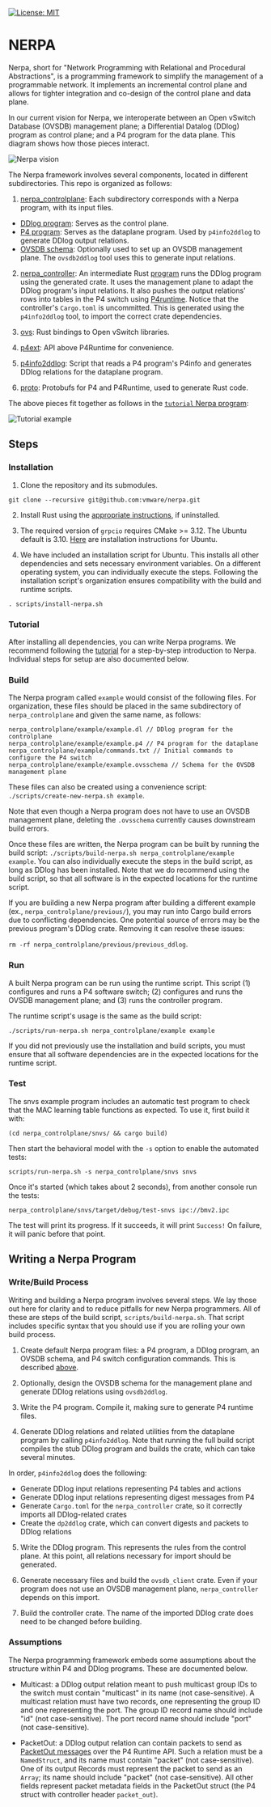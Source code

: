 [![License: MIT](https://img.shields.io/badge/License-MIT-green.svg)](https://opensource.org/licenses/MIT)

# NERPA

Nerpa, short for "Network Programming with Relational and Procedural Abstractions", is a programming framework to simplify the management of a programmable network. It implements an incremental control plane and allows for tighter integration and co-design of the control plane and data plane.

In our current vision for Nerpa, we interoperate between an Open vSwitch Database (OVSDB) management plane; a Differential Datalog (DDlog) program as control plane; and a P4 program for the data plane. This diagram shows how those pieces interact.

![Nerpa vision](doc/tutorial/nerpa_vision.png)

The Nerpa framework involves several components, located in different subdirectories. This repo is organized as follows:

1. [nerpa_controlplane](nerpa_controlplane): Each subdirectory corresponds with a Nerpa program, with its input files.
- [DDlog program](nerpa_controlplane/snvs/snvs.dl): Serves as the control plane. 
- [P4 program](nerpa_controlplane/snvs/snvs.p4): Serves as the dataplane program. Used by `p4info2ddlog` to generate DDlog output relations.
- [OVSDB schema](nerpa_controlplane/snvs/snvs.ovsschema): Optionally used to set up an OVSDB management plane. The `ovsdb2ddlog` tool uses this to generate input relations.

2. [nerpa_controller](nerpa_controller): An intermediate Rust [program](nerpa_controller/src/main.rs) runs the DDlog program using the generated crate.  It uses the management plane to adapt the DDlog program's input relations. It also pushes the output relations' rows into tables in the P4 switch using [P4runtime](https://p4.org/p4runtime/spec/master/P4Runtime-Spec.html).
Notice that the controller's `Cargo.toml` is uncommitted. This is generated using the `p4info2ddlog` tool, to import the correct crate dependencies.

3. [ovs](ovs): Rust bindings to Open vSwitch libraries.

4. [p4ext](p4ext): API above P4Runtime for convenience.

5. [p4info2ddlog](p4info2ddlog): Script that reads a P4 program's P4info and generates DDlog relations for the dataplane program.

6. [proto](proto): Protobufs for P4 and P4Runtime, used to generate Rust code.

The above pieces fit together as follows in the [`tutorial` Nerpa program](doc/tutorial/tutorial.md):

![Tutorial example](doc/tutorial/tutorial_impl_diagram.png)

## Steps
### Installation

1. Clone the repository and its submodules.
```
git clone --recursive git@github.com:vmware/nerpa.git
```

2. Install Rust using the [appropriate instructions](https://www.rust-lang.org/tools/install), if uninstalled.

3. The required version of `grpcio` requires CMake >= 3.12. The Ubuntu default is 3.10. [Here](https://askubuntu.com/a/865294) are  installation instructions for Ubuntu.

4. We have included an installation script for Ubuntu. This installs all other dependencies and sets necessary environment variables. On a different operating system, you can individually execute the steps. Following the installation script's organization ensures compatibility with the build and runtime scripts.
```
. scripts/install-nerpa.sh
```

### Tutorial
After installing all dependencies, you can write Nerpa programs. We recommend following the [tutorial](doc/tutorial/tutorial.md) for a step-by-step introduction to Nerpa. Individual steps for setup are also documented below. 

### Build
The Nerpa program called `example` would consist of the following files. For organization, these files should be placed in the same subdirectory of `nerpa_controlplane` and given the same name, as follows:
```
nerpa_controlplane/example/example.dl // DDlog program for the controlplane
nerpa_controlplane/example/example.p4 // P4 program for the dataplane
nerpa_controlplane/example/commands.txt // Initial commands to configure the P4 switch
nerpa_controlplane/example/example.ovsschema // Schema for the OVSDB management plane
```

These files can also be created using a convenience script: `./scripts/create-new-nerpa.sh example`.

Note that even though a Nerpa program does not have to use an OVSDB management plane, deleting the `.ovsschema` currently causes downstream build errors.

Once these files are written, the Nerpa program can be built by running the build script: `./scripts/build-nerpa.sh nerpa_controlplane/example example`. You can also individually execute the steps in the build script, as long as DDlog has been installed. Note that we do recommend using the build script, so that all software is in the expected locations for the runtime script.

If you are building a new Nerpa program after building a different example (ex., `nerpa_controlplane/previous/`), you may run into Cargo build errors due to conflicting dependencies. One potential source of errors may be the previous program's DDlog crate. Removing it can resolve these issues:

`rm -rf nerpa_controlplane/previous/previous_ddlog`. 

### Run
A built Nerpa program can be run using the runtime script. This script (1) configures and runs a P4 software switch; (2) configures and runs the OVSDB management plane; and (3) runs the controller program.

The runtime script's usage is the same as the build script:
```
./scripts/run-nerpa.sh nerpa_controlplane/example example
```

If you did not previously use the installation and build scripts, you must ensure that all software dependencies are in the expected locations for the runtime script.

### Test
The snvs example program includes an automatic test program to check that the MAC learning table functions as expected.  To use it, first build it with:
```
(cd nerpa_controlplane/snvs/ && cargo build)
```
Then start the behavioral model with the `-s` option to enable the automated tests:
```
scripts/run-nerpa.sh -s nerpa_controlplane/snvs snvs
```
Once it's started (which takes about 2 seconds), from another console run the tests:
```
nerpa_controlplane/snvs/target/debug/test-snvs ipc://bmv2.ipc
```
The test will print its progress.  If it succeeds, it will print `Success!`  On failure, it will panic before that point.

## Writing a Nerpa Program

### Write/Build Process
Writing and building a Nerpa program involves several steps. We lay those out here for clarity and to reduce pitfalls for new Nerpa programmers. All of these are steps of the build script, `scripts/build-nerpa.sh`. That script includes specific syntax that you should use if you are rolling your own build process.

1. Create default Nerpa program files: a P4 program, a DDlog program, an OVSDB schema, and P4 switch configuration commands. This is described [above](#build).

2. Optionally, design the OVSDB schema for the management plane and generate DDlog relations using `ovsdb2ddlog`.

3. Write the P4 program. Compile it, making sure to generate P4 runtime files.

4. Generate DDlog relations and related utilities from the dataplane program by calling `p4info2ddlog`. Note that running the full build script compiles the stub DDlog program and builds the crate, which can take several minutes.

In order, `p4info2ddlog` does the following:
* Generate DDlog input relations representing P4 tables and actions
* Generate DDlog input relations representing digest messages from P4
* Generate `Cargo.toml` for the `nerpa_controller` crate, so it correctly imports all DDlog-related crates
* Create the `dp2ddlog` crate, which can convert digests and packets to DDlog relations

5. Write the DDlog program. This represents the rules from the control plane. At this point, all relations necessary for import should be generated.

6. Generate necessary files and build the `ovsdb_client` crate. Even if your program does not use an OVSDB management plane, `nerpa_controller` depends on this import.

7. Build the controller crate. The name of the imported DDlog crate does need to be changed before building.

### Assumptions
The Nerpa programming framework embeds some assumptions about the structure within P4 and DDlog programs. These are documented below.

* Multicast: a DDlog output relation meant to push multicast group IDs to the switch must contain "multicast" in its name (not case-sensitive). A multicast relation must have two records, one representing the group ID and one representing the port. The group ID record name should include "id" (not case-sensitive). The port record name should include "port" (not case-sensitive).

* PacketOut: a DDlog output relation can contain packets to send as [PacketOut messages](https://p4.org/p4-spec/p4runtime/main/P4Runtime-Spec.html#sec-packet-i_o) over the P4 Runtime API. Such a relation must be a `NamedStruct`, and its name must contain "packet" (not case-sensitive). One of its output Records must represent the packet to send as an `Array`; its name should include "packet" (not case-sensitive). All other fields represent packet metadata fields in the PacketOut struct (the P4 struct with controller header `packet_out`).
